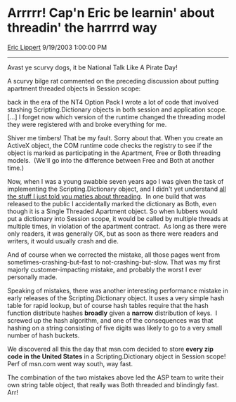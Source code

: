 # Arrrrr\! Cap'n Eric be learnin' about threadin' the harrrrd way

[Eric Lippert](https://social.msdn.microsoft.com/profile/Eric%20Lippert) 9/19/2003 1:00:00 PM

-----

Avast ye scurvy dogs, it be National Talk Like A Pirate Day\!

A scurvy bilge rat commented on the preceding discussion about putting apartment threaded objects in Session scope:

back in the era of the NT4 Option Pack I wrote a lot of code that involved stashing Scripting.Dictionary objects in both session and application scope. \[...\] I forget now which version of the runtime changed the threading model they were registered with and broke everything for me.

Shiver me timbers\! That be my fault. Sorry about that. When you create an ActiveX object, the COM runtime code checks the registry to see if the object is marked as participating in the Apartment, Free or Both threading models.  (We'll go into the difference between Free and Both at another time.)

Now, when I was a young swabbie seven years ago I was given the task of implementing the Scripting.Dictionary object, and I didn't yet understand [all the stuff I just told you maties about threading](http://blogs.msdn.com/b/ericlippert/archive/2003/09/18/why-is-it-a-bad-idea-to-put-script-objects-in-session-scope.aspx).  In one build that was released to the public I accidentally marked the dictionary as Both, even though it is a Single Threaded Apartment object. So when lubbers would put a dictionary into Session scope, it would be called by multiple threads at multiple times, in violation of the apartment contract.  As long as there were only readers, it was generally OK, but as soon as there were readers and writers, it would usually crash and die.

And of course when we corrected the mistake, all those pages went from sometimes-crashing-but-fast to not-crashing-but-slow. That was my first majorly customer-impacting mistake, and probably the worst I ever personally made. 

Speaking of mistakes, there was another interesting performance mistake in early releases of the Scripting.Dictionary object. It uses a very simple hash table for rapid lookup, but of course hash tables require that the hash function distribute hashes **broadly** given a **narrow** distribution of keys.  I screwed up the hash algorithm, and one of the consequences was that hashing on a string consisting of five digits was likely to go to a very small number of hash buckets.  

We discovered all this the day that msn.com decided to store **every zip code in the United States** in a Scripting.Dictionary object in Session scope\!  Perf of msn.com went way south, way fast.

The combination of the two mistakes above led the ASP team to write their own string table object, that really was Both threaded and blindingly fast. Arr\!

